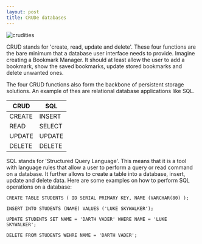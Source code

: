 ```yaml
---
layout: post
title: CRUDe databases
---
```


![crudities](https://www.colourbox.com/preview/2696467-crude-vegetables-on-a-white-background.jpg)

CRUD stands for 'create, read, update and delete'. These four functions are the bare minimum that a database user interface needs to provide. Imagine creating a Bookmark Manager. It should at least allow the user to add a bookmark, show the saved bookmarks, update stored bookmarks and delete unwanted ones.

The four CRUD functions also form the backbone of persistent storage solutions. An example of thes are relational database applications like SQL. 

CRUD | SQL 
-----| ---
CREATE | INSERT
READ  | SELECT
UPDATE | UPDATE
DELETE | DELETE

SQL stands for 'Structured Query Language'. This means that it is a tool with language rules that allow a user to perform a query or read command on a database. It further allows to create a table into a database, insert, update and delete data. Here are some examples on how to perform SQL operations on a database: 

```
CREATE TABLE STUDENTS ( ID SERIAL PRIMARY KEY, NAME (VARCHAR(80) );

INSERT INTO STUDENTS (NAME) VALUES ('LUKE SKYWALKER');

UPDATE STUDENTS SET NAME = 'DARTH VADER' WHERE NAME = 'LUKE SKYWALKER';

DELETE FROM STUDENTS WEHRE NAME = 'DARTH VADER';
```

